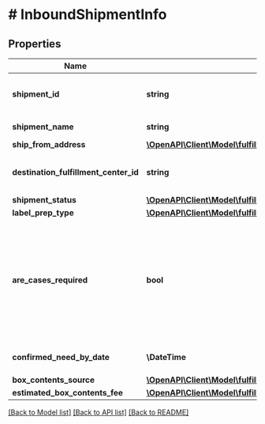 # # InboundShipmentInfo

## Properties

Name | Type | Description | Notes
------------ | ------------- | ------------- | -------------
**shipment_id** | **string** | The shipment identifier submitted in the request. | [optional]
**shipment_name** | **string** | The name for the inbound shipment. | [optional]
**ship_from_address** | [**\OpenAPI\Client\Model\fulfillment\inbound\v0\Address**](Address.md) |  |
**destination_fulfillment_center_id** | **string** | An Amazon fulfillment center identifier created by Amazon. | [optional]
**shipment_status** | [**\OpenAPI\Client\Model\fulfillment\inbound\v0\ShipmentStatus**](ShipmentStatus.md) |  | [optional]
**label_prep_type** | [**\OpenAPI\Client\Model\fulfillment\inbound\v0\LabelPrepType**](LabelPrepType.md) |  | [optional]
**are_cases_required** | **bool** | Indicates whether or not an inbound shipment contains case-packed boxes. When AreCasesRequired &#x3D; true for an inbound shipment, all items in the inbound shipment must be case packed. |
**confirmed_need_by_date** | **\DateTime** | Type containing date in string format | [optional]
**box_contents_source** | [**\OpenAPI\Client\Model\fulfillment\inbound\v0\BoxContentsSource**](BoxContentsSource.md) |  | [optional]
**estimated_box_contents_fee** | [**\OpenAPI\Client\Model\fulfillment\inbound\v0\BoxContentsFeeDetails**](BoxContentsFeeDetails.md) |  | [optional]

[[Back to Model list]](../../README.md#models) [[Back to API list]](../../README.md#endpoints) [[Back to README]](../../README.md)
